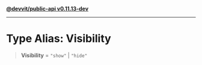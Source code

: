 [**@devvit/public-api v0.11.13-dev**](../../README.md)

---

# Type Alias: Visibility

> **Visibility** = `"show"` \| `"hide"`
